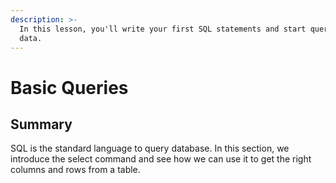 ```yaml
---
description: >-
  In this lesson, you'll write your first SQL statements and start querying some
  data.
---
```


# Basic Queries

## Summary

SQL is the standard language to query database. In this section, we introduce the select command and see how we can use it to get the right columns and rows from a table.



